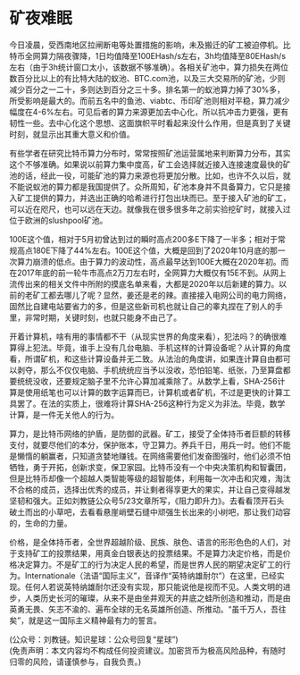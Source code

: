 # 矿夜难眠

今日凌晨，受西南地区拉闸断电等处置措施的影响，未及搬迁的矿工被迫停机。比特币全网算力隔夜骤降，1日均值降至100EHash/s左右，3h均值降至80EHash/s左右（由于3h统计窗口太小，该数据不够准确）。各相关矿池中，算力损失在两位数百分比以上的有比特大陆的蚁池、BTC.com池，以及三大交易所的矿池，少则减少百分之一二十，多则达到百分之三十多。排名第一的蚁池算力掉了30%多，所受影响是最大的。而前五名中的鱼池、viabtc、币印矿池则相对平稳，算力减少幅度在4-6%左右。可见后者的算力来源更加去中心化，所以抗冲击力更强，更有韧性一些。去中心化这个思想、这面旗帜平时看起来没什么作用，但是真到了关键时刻，就显示出其重大意义和价值。

有些学者在研究比特币算力分布时，常常按照矿池运营属地来判断算力分布，其实这个不够准确。如果说以前算力集中度高，矿工会选择就近接入连接速度最快的矿池的话，经此一役，可能矿池的算力来源也将更加分散。比如，也许不久以后，就不能说蚁池的算力都是我国提供了。众所周知，矿池本身并不具备算力，它只是接入矿工提供的算力，并选出正确的哈希进行打包出块而已。至于接入矿池的矿工，可以近在咫尺，也可以远在天边。就像我在很多很多年之前实验挖矿时，就接入过位于欧洲的slushpool矿池。

100E这个值，相对于5月初曾达到过的瞬时高点200多E下降了一半多；相对于常规高点180E下降了44%左右。100E这个值，大概是回到了2020年10月底的那一次算力崩溃的低点。由于算力的波动性，高点最早达到100E大概在2020年初。而在2017年底的前一轮牛市高点2万刀左右时，全网算力大概仅有15E不到。从网上流传出来的相关文件中所附的摸底名单来看，大都是2020年以后新建的算力。以前的老矿工都去哪儿了呢？显然，姜还是老的辣。直接接入电网公司的电力网络，固然比自建电站要省力的多，但是这些新司机也就让自己的睾丸捏在了别人的手里，非常时期，关键时刻，也就只能身不由己了。

开着计算机，啥有用的事情都不干（从现实世界的角度来看），犯法吗？的确很难算得上犯法。毕竟，谁手上没有几台电脑、手机这样的计算设备呢？从计算的角度看，所谓矿机，和这些计算设备并无二致。从法治的角度讲，如果连计算自由都可以剥夺，那么不仅仅电脑、手机统统应当予以没收，恐怕铅笔、纸张，乃至算盘都要统统没收，还要规定脑子里不允许心算加减乘除了。从数学上看，SHA-256计算是使用纸笔也可以计算的数字运算而已，计算机或者矿机，不过是更快的计算工具罢了。在法的实质上，很难将计算SHA-256这种行为定义为非法。毕竟，数学计算，是一件无关他人的行为。

算力，是比特币网络的护盾，是防御的武器。矿工，接受了全体持币者巨额的转移支付，就要尽他们的本分，保护账本，守卫算力。养兵千日，用兵一时。他们不能是懒惰的躺赢者，只知道贪婪地赚钱。在网络需要他们发奋图强时，他们必须不怕牺牲，勇于开拓，创新求变，保卫家园。比特币没有一个中央决策机构和智囊团，但是比特币却像一个超越人类智能等级的超智能体，利用每一次冲击和灾难，淘汰不合格的成员，选择出优秀的成员，并让剩者得享更大的果实，并让自己变得越发坚韧和强大。正如刘教链公众号5/23文章所写，《阻力即升力》。去看看顶开石头破土而出的小草吧，去看看悬崖峭壁石缝中顽强生长出来的小树吧，那让我们动容的，生命的力量。

价格，是全体持币者，全世界超越阶级、民族、肤色、语言的形形色色的人们，对于支持矿工的投票结果，用真金白银表达的投票结果。不是算力决定价格，而是价格决定算力。不是矿工的行为决定人民的希望，而是世界人民的期望决定矿工的行为。Internationale（法语“国际主义”，音译作“英特纳雄耐尔”）在这里，已经实现。任何人若说英特纳雄耐尔还没有实现，那只能说他是视而不见。人类文明的进步，人类历史长河的璀璨，从来不是由坐井观天的井底之蛙所创造和推动，而是由英勇无畏、矢志不渝的、遍布全球的无名英雄所创造、所推动。“虽千万人，吾往矣”，就是这一国际主义精神最有力的誓言。

(公众号：刘教链。知识星球：公众号回复“星球”) \
(免责声明：本文内容均不构成任何投资建议。加密货币为极高风险品种，有随时归零的风险，请谨慎参与，自我负责。)
